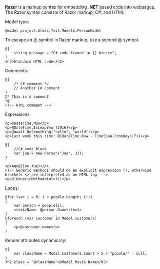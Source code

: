 **Razor** is a markup syntax for embedding **.NET** based code into webpages. The Razor syntax consists of Razor markup, C#, and HTML.

Model type:
```cshtml
@model project.Areas.Test.Models.PersonModel
```
To escape an @ symbol in Razor markup, use a second @ symbol.
```cshtml
@{
    string message = "C# code framed in {} braces";
}
<h2>Standard HTML code</h2>
```
Comments:
```cshtml
@{
    /* C# comment */
    // Another C# comment
}
@* This is a comment
*@
<!-- HTML comment -->
```
Expressions:
```cshtml
<p>@DateTime.Now</p>
<p>@DateTime.IsLeapYear(2016)</p>
<p>@await DoSomething("hello", "world")</p>
<p>Last week this time: @(DateTime.Now - TimeSpan.FromDays(7))</p>

@{
    //C# code block
    var joe = new Person("Joe", 33);
}

<p>Age@(joe.Age)</p>
<!-- Generic methods should be an explicit expression (), otherwise brackets <> are interpreted as an HTML tag. -->
<p>@(GenericMethod<int>())</p>
```
Loops:
```cshtml
@for (var i = 0; i < people.Length; i++)
{
    var person = people[i];
    <text>Name: @person.Name</text>
}
@foreach (var customer in Model.customers)
{
    <p>@customer.name</p>
}
```
Render attributes dynamically:
```cshtml
@{
    var className = Model.Customers.Count > 5 ? "popular" : null;
}
<h2 class = "@className">@Model.Movie.Name</h2>
```